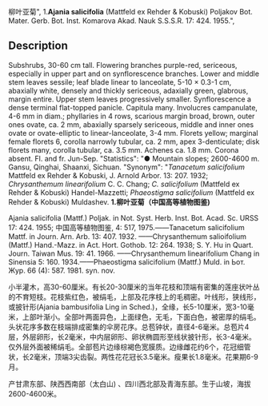 柳叶亚菊",
1.**Ajania salicifolia** (Mattfeld ex Rehder & Kobuski) Poljakov Bot. Mater. Gerb. Bot. Inst. Komarova Akad. Nauk S.S.S.R. 17: 424. 1955.",

## Description
Subshrubs, 30-60 cm tall. Flowering branches purple-red, sericeous, especially in upper part and on synflorescence branches. Lower and middle stem leaves sessile; leaf blade linear to lanceolate, 5-10 × 0.3-1 cm, abaxially white, densely and thickly sericeous, adaxially green, glabrous, margin entire. Upper stem leaves progressively smaller. Synflorescence a dense terminal flat-topped panicle. Capitula many. Involucres campanulate, 4-6 mm in diam.; phyllaries in 4 rows, scarious margin broad, brown, outer ones ovate, ca. 2 mm, abaxially sparsely sericeous, middle and inner ones ovate or ovate-elliptic to linear-lanceolate, 3-4 mm. Florets yellow; marginal female florets 6, corolla narrowly tubular, ca. 2 mm, apex 3-denticulate; disk florets many, corolla tubular, ca. 3.5 mm. Achenes ca. 1.8 mm. Corona absent. Fl. and fr. Jun-Sep.
  "Statistics": "● Mountain slopes; 2600-4600 m. Gansu, Qinghai, Shaanxi, Sichuan.
  "Synonym": "*Tanacetum salicifolium* Mattfeld ex Rehder &amp; Kobuski, J. Arnold Arbor. 13: 207. 1932; *Chrysanthemum linearifolium* C. C. Chang; *C. salicifolium* (Mattfeld ex Rehder &amp; Kobuski) Handel-Mazzetti; *Phaeostigma salicifolium* (Mattfeld ex Rehder &amp; Kobuski) Muldashev.
**1.柳叶亚菊（中国高等植物图鉴)**

Ajania salicifolia (Mattf.) Poljak. in Not. Syst. Herb. Inst. Bot. Acad. Sc. URSS 17: 424. 1955; 中国高等植物图鉴, 4: 517, 1975.——Tanacetum salicifolium Mattf. in Journ. Arn. Arb. 13: 407. 1932. ——Chrysanthemum salioifolium (Mattf.) Hand.-Mazz. in Act. Hort. Gothob. 12: 264. 1938; S. Y. Hu in Quart. Journ. Taiwan Mus. 19: 41. 1966. ——Chrysanthemum linearifolium Chang in Sinensia 5: 160. 1934.——Phaeostigma salicifolium (Mattf.) Muld. in Ьот. Жур. 66 (4): 587. 1981. syn. nov.

小半灌木，高30-60厘米。有长20-30厘米的当年花枝和顶端有密集的莲座状叶丛的不育短枝。花枝紫红色，被绢毛，上部及花序枝上的毛稠密。叶线形，狭线形，或披针形(Ajania bambusifolia Ling in Sched.)，全缘，长5-10厘米，宽3-10毫米，上部叶渐小。全部叶两面异色，上面绿色，无毛，下面白色，被密厚的绢毛。头状花序多数在枝端排成密集的伞房花序。总苞钟状，直径4-6毫米。总苞片4层，外层卵形，长2毫米，中内层卵形、卵状椭圆形至线状披针形，长3-4毫米。仅外层外面被稀绢毛。全部苞片边缘棕褐色宽膜质。边缘雌花约6个，花冠细管状，长2毫米，顶端3尖齿裂。两性花花冠长3.5毫米。瘦果长1.8毫米。花果期6-9月。

产甘肃东部、陕西西南部（太白山) 、四川西北部及青海东部。生于山坡，海拔2600-4600米。
